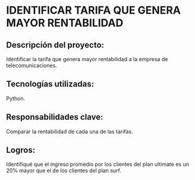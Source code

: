 # IDENTIFICAR TARIFA QUE GENERA MAYOR RENTABILIDAD
## Descripción del proyecto:
Identificar la tarifa que genera mayor rentabilidad a la empresa de telecomunicaciones.
## Tecnologías utilizadas:
Python.
## Responsabilidades clave:
Comparar la rentabilidad de cada una de las tarifas.
## Logros:
Identifiqué que el ingreso promedio por los clientes del plan ultimate es un 20% mayor que el de los clientes del plan surf.
